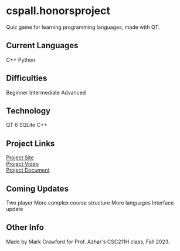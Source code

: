 # cspall.honorsproject
Quiz game for learning programming languages, made with QT.



## Current Languages
C++ 
Python 


## Difficulties
Beginner 
Intermediate 
Advanced 


## Technology
QT 6
SQLite
C++

## Project Links
[Project Site](https://sites.google.com/view/cspall/home?authuser=0) \
[Project Video](https://youtu.be/ryXRx8KPdUc) \
[Project Document](https://docs.google.com/document/d/1fB6jLUJMLBAVCrJR3jV7rCOBVbGPMiTaoflvPk3H8x4/edit?usp=sharing) 



## Coming Updates
Two player 
More complex course structure
More languages 
Interface update 

## Other Info
Made by Mark Crawford for Prof. Azhar's CSC211H class, Fall 2023.
